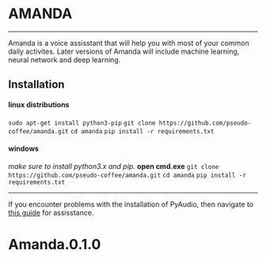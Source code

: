 # AMANDA

---

Amanda is a voice assisstant that will help you with most of your common daily activites. Later versions of Amanda will include machine learning, neural network and deep learning. 

## Installation

#### linux distributions
` sudo apt-get install python3-pip `
` git clone https://github.com/pseudo-coffee/amanda.git `
` cd amanda `
` pip install -r requirements.txt `

#### windows
*make sure to install python3.x and pip.*
**open cmd.exe**
` git clone https://github.com/pseudo-coffee/amanda.git `
` cd amanda `
` pip install -r requirements.txt `

---
If you encounter problems with the installation of PyAudio, then navigate to [this guide](https://amanda.github.io/) for assisstance.


# Amanda.0.1.0